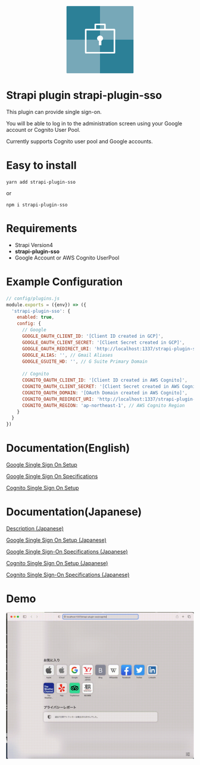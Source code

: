 <div align="center">
 <img src="https://github.com/yasudacloud/strapi-plugin-sso/blob/main/docs/strapi-plugin-sso.png?raw=true" width="180"/>
</div>

# Strapi plugin strapi-plugin-sso

This plugin can provide single sign-on.

You will be able to log in to the administration screen using your Google account or Cognito User Pool.

Currently supports Cognito user pool and Google accounts.


# Easy to install
```shell
yarn add strapi-plugin-sso
```
or
```shell
npm i strapi-plugin-sso
```

# Requirements
- Strapi Version4
- **strapi-plugin-sso**
- Google Account or AWS Cognito UserPool

# Example Configuration
```javascript
// config/plugins.js
module.exports = ({env}) => ({
  'strapi-plugin-sso': {
    enabled: true,
    config: {
      // Google
      GOOGLE_OAUTH_CLIENT_ID: '[Client ID created in GCP]',
      GOOGLE_OAUTH_CLIENT_SECRET: '[Client Secret created in GCP]',
      GOOGLE_OAUTH_REDIRECT_URI: 'http://localhost:1337/strapi-plugin-sso/google/callback', // URI after successful login
      GOOGLE_ALIAS: '', // Gmail Aliases
      GOOGLE_GSUITE_HD: '', // G Suite Primary Domain
      
      // Cognito
      COGNITO_OAUTH_CLIENT_ID: '[Client ID created in AWS Cognito]',
      COGNITO_OAUTH_CLIENT_SECRET: '[Client Secret created in AWS Cognito]',
      COGNITO_OAUTH_DOMAIN: '[OAuth Domain created in AWS Cognito]',
      COGNITO_OAUTH_REDIRECT_URI: 'http://localhost:1337/strapi-plugin-sso/cognito/callback', //  // URI after successful login
      COGNITO_OAUTH_REGION: 'ap-northeast-1', // AWS Cognito Region 
    }
  }
})
```



# Documentation(English)

[Google Single Sign On Setup](https://github.com/yasudacloud/strapi-plugin-sso/blob/main/docs/end/google/setup.md)

[Google Single Sign On Specifications](https://github.com/yasudacloud/strapi-plugin-sso/blob/main/docs/end/google/admin.md)

[Cognito Single Sign On Setup](https://github.com/yasudacloud/strapi-plugin-sso/blob/main/docs/end/cognito/setup.md)


# Documentation(Japanese)
[Description (Japanese)](https://github.com/yasudacloud/strapi-plugin-sso/blob/main/docs/README.md)

[Google Single Sign On Setup (Japanese)](https://github.com/yasudacloud/strapi-plugin-sso/blob/main/docs/ja/google/setup.md)

[Google Single Sign-On Specifications (Japanese)](https://github.com/yasudacloud/strapi-plugin-sso/blob/main/docs/ja/google/admin.md)

[Cognito Single Sign On Setup (Japanese)](https://github.com/yasudacloud/strapi-plugin-sso/blob/main/docs/ja/cognito/setup.md)

[Cognito Single Sign-On Specifications (Japanese)](https://github.com/yasudacloud/strapi-plugin-sso/blob/main/docs/ja/cognito/admin.md)

# Demo
![Cognitoログインデモ](https://github.com/yasudacloud/strapi-plugin-sso/blob/main/docs/demo.gif?raw=true "デモ動画")
